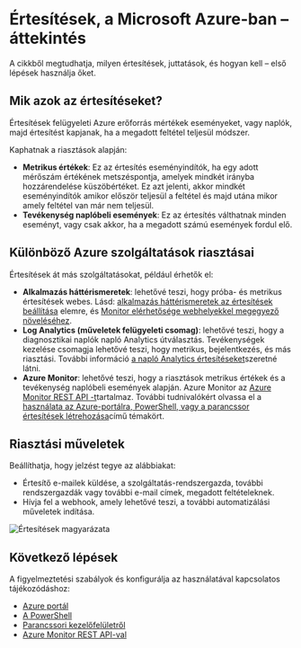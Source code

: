 <properties
    pageTitle="A Microsoft Azure értesítések áttekintése |} Microsoft Azure"
    description="Értesítések lehetővé teszi Azure erőforrás mértékek, események és naplók figyelése és a Értesítés kérése a megadott feltétel teljesül."
    authors="rboucher"
    manager="carolz"
    editor=""
    services="monitoring-and-diagnostics"
    documentationCenter="monitoring-and-diagnostics"/>

<tags
    ms.service="monitoring-and-diagnostics"
    ms.workload="na"
    ms.tgt_pltfrm="na"
    ms.devlang="na"
    ms.topic="article"
    ms.date="09/24/2016"
    ms.author="robb"/>

# <a name="overview-of-alerts-in-microsoft-azure"></a>Értesítések, a Microsoft Azure-ban – áttekintés


A cikkből megtudhatja, milyen értesítések, juttatások, és hogyan kell – első lépések használja őket.  

## <a name="what-are-alerts"></a>Mik azok az értesítéseket?
Értesítések felügyeleti Azure erőforrás mértékek eseményeket, vagy naplók, majd értesítést kapjanak, ha a megadott feltétel teljesül módszer.

Kaphatnak a riasztások alapján:

- **Metrikus értékek**: Ez az értesítés eseményindítók, ha egy adott mérőszám értékének metszéspontja, amelyek mindkét irányba hozzárendelése küszöbértéket. Ez azt jelenti, akkor mindkét eseményindítók amikor először teljesül a feltétel és majd utána mikor amely feltétel van már nem teljesül.
- **Tevékenység naplóbeli események**: Ez az értesítés válthatnak minden eseményt, vagy csak akkor, ha a megadott számú események fordul elő.

## <a name="alerts-in-different-azure-services"></a>Különböző Azure szolgáltatások riasztásai

Értesítések át más szolgáltatásokat, például érhetők el:

- **Alkalmazás háttérismeretek**: lehetővé teszi, hogy próba- és metrikus értesítések webes. Lásd: [alkalmazás háttérismeretek az értesítések beállítása](../application-insights/app-insights-alerts.md) elemre, és [Monitor elérhetősége webhelyekkel megegyező növeléséhez](../application-insights/app-insights-monitor-web-app-availability.md).
- **Log Analytics (műveletek felügyeleti csomag)**: lehetővé teszi, hogy a diagnosztikai naplók napló Analytics útválasztás. Tevékenységek kezelése csomagja lehetővé teszi, hogy metrikus, bejelentkezés, és más riasztási. További információ [a napló Analytics értesítéseket](../log-analytics/log-analytics-alerts.md)szeretné látni.  
- **Azure Monitor**: lehetővé teszi, hogy a riasztások metrikus értékek és a tevékenység naplóbeli események alapján. Azure Monitor az [Azure Monitor REST API -t](https://msdn.microsoft.com/library/dn931943.aspx)tartalmaz.  További tudnivalókért olvassa el a [használata az Azure-portálra, PowerShell, vagy a parancssor értesítések létrehozása](insights-alerts-portal.md)című témakört.

## <a name="alert-actions"></a>Riasztási műveletek
Beállíthatja, hogy jelzést tegye az alábbiakat:

- Értesítő e-mailek küldése, a szolgáltatás-rendszergazda, további rendszergazdák vagy további e-mail címek, megadott feltételeknek.
- Hívja fel a webhook, amely lehetővé teszi, a további automatizálási műveletek indítása.

 ![Értesítések magyarázata](./media/monitoring-overview-alerts/AlertsOverviewResource3.png)


## <a name="next-steps"></a>Következő lépések

A figyelmeztetési szabályok és konfigurálja az használatával kapcsolatos tájékozódáshoz:

- [Azure portál](insights-alerts-portal.md)
- [A PowerShell](insights-alerts-powershell.md)
- [Parancssori kezelőfelületről](insights-alerts-command-line-interface.md)
- [Azure Monitor REST API-val](https://msdn.microsoft.com/library/azure/dn931945.aspx)
